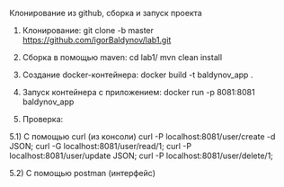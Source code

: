 Клонирование из github, сборка и запуск проекта

1) Клонирование:
git clone -b master https://github.com/igorBaldynov/lab1.git

2) Сборка в помощью maven:
cd lab1/
mvn clean install

3) Создание docker-контейнера:
docker build -t baldynov_app .

4) Запуск контейнера с приложением:
docker run -p 8081:8081 baldynov_app

5) Проверка:

5.1) С помощью curl (из консоли)
curl -P localhost:8081/user/create -d JSON;
curl -G localhost:8081/user/read/1;
curl -P localhost:8081/user/update JSON;
curl -P localhost:8081/user/delete/1;

5.2) C помощью postman (интерфейс)
